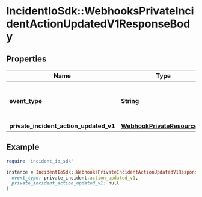 # IncidentIoSdk::WebhooksPrivateIncidentActionUpdatedV1ResponseBody

## Properties

| Name | Type | Description | Notes |
| ---- | ---- | ----------- | ----- |
| **event_type** | **String** | What type of event is this webhook for? |  |
| **private_incident_action_updated_v1** | [**WebhookPrivateResourceV2**](WebhookPrivateResourceV2.md) |  |  |

## Example

```ruby
require 'incident_io_sdk'

instance = IncidentIoSdk::WebhooksPrivateIncidentActionUpdatedV1ResponseBody.new(
  event_type: private_incident.action_updated_v1,
  private_incident_action_updated_v1: null
)
```

